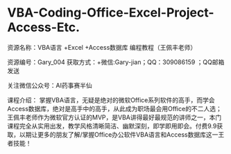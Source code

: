 # VBA-Coding-Office-Excel-Project-Access-Etc.


资源名称：VBA语言 +Excel +Access数据库 编程教程（王佩丰老师） 

资源编号：Gary_004 获取方式：+微信:Gary-jian；QQ：309086159 ；QQ邮箱发送 

关注微信公众号：AI药事赛半仙 

课程介绍： 掌握VBA语言，无疑是绝对的微软Office系列软件的高手，而学会Access数据库，绝对是高手中的高手，从此成为职场最会用Office的不二人选；王佩丰老师作为微软官方认证的MVP，是VBA讲得最好最规范的讲师之一，本门课程完全从实用出发，教学风格清晰简洁、幽默深刻，即学即用即会。付费9.9获取，以期让更多的朋友了解/掌握Office办公软件VBA语言和Access数据库这一王者技能！
